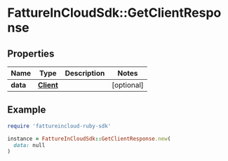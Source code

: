 # FattureInCloudSdk::GetClientResponse

## Properties

| Name | Type | Description | Notes |
| ---- | ---- | ----------- | ----- |
| **data** | [**Client**](Client.md) |  | [optional] |

## Example

```ruby
require 'fattureincloud-ruby-sdk'

instance = FattureInCloudSdk::GetClientResponse.new(
  data: null
)
```


